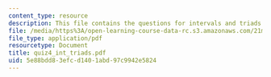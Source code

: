 ```yaml
---
content_type: resource
description: This file contains the questions for intervals and triads.
file: /media/https%3A/open-learning-course-data-rc.s3.amazonaws.com/21m-301-harmony-and-counterpoint-i-spring-2005/5e88bdd83efcd1401abd97c9942e5824_quiz4_int_triads.pdf
file_type: application/pdf
resourcetype: Document
title: quiz4_int_triads.pdf
uid: 5e88bdd8-3efc-d140-1abd-97c9942e5824
---
```

